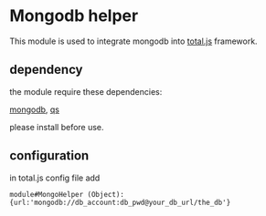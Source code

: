 # Mongodb helper #

This module is used to integrate mongodb into [total.js](https://github.com/totaljs/framework) framework.

## dependency ##

the module require these dependencies:

[mongodb](https://www.npmjs.com/package/mongodb),
[qs](https://www.npmjs.com/package/qs)

please install before use.

## configuration ##

in total.js config file add

`module#MongoHelper (Object): {url:'mongodb://db_account:db_pwd@your_db_url/the_db'}`


